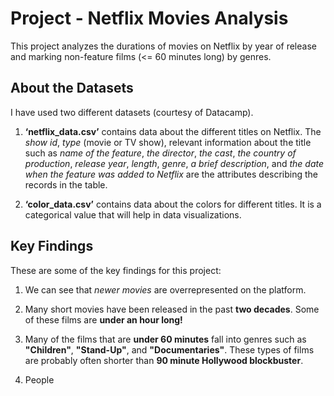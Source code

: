 # Project - Netflix Movies Analysis

This project analyzes the durations of movies on Netflix by year of release and marking non-feature films (<= 60 minutes long) by genres. 

## About the Datasets
I have used two different datasets (courtesy of Datacamp).

1. **‘netflix_data.csv’** contains data about the different titles on Netflix. The _show id_, _type_ (movie or TV show), relevant information about the title such as _name of the feature_, _the director_, _the cast_, _the country of production_, _release year_, _length_, _genre_, _a brief description_, and _the date when the feature was added to Netflix_ are the attributes describing the records in the table.  

2. **‘color_data.csv’** contains data about the colors for different titles. It is a categorical value that will help in data visualizations.

## Key Findings
These are some of the key findings for this project:

1. We can see that *newer movies* are overrepresented on the platform. 

2. Many short movies have been released in the past **two decades**. Some of these films are **under an hour long!**

3. Many of the films that are **under 60 minutes** fall into genres such as **"Children"**, **"Stand-Up"**, and **"Documentaries"**. These types of films are probably often shorter than **90 minute Hollywood blockbuster**.

4. People 
